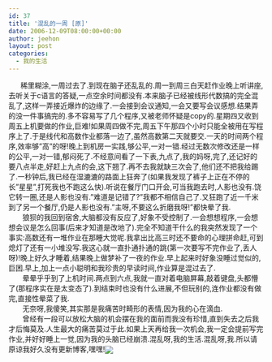 ```yaml
---
id: 37
title: '混乱的一周 [原]'
date: 2006-12-09T08:00:00+00:00
author: jeehon
layout: post
categories:
  - 我的生活
---
```

&nbsp;&nbsp;&nbsp;&nbsp;&nbsp; 稀里糊涂,一周过去了.到现在脑子还乱乱的.周一到周三白天赶作业晚上听讲座,去听关于c语言的答疑,一点空余时间都没有.本来脑子已经被线形代数搞的完全混乱了,这样一弄接近爆炸的边缘了.一会接到会议通知,一会又要写会议感想.结果弄的没一件事搞完的.多不容易写了几个程序,又被老师怀疑是copy的.星期四又收到周五上机要做的作业,巨难!如果周四做不完,周五下午那四个小时只能全被用在写程序上了.于是线代和高数作业都落一边了,虽然高数第二天就要交.一天的时间两个程序,效率够&#8221;高&#8221;的呀!晚上到机房一实践,够公平,一对一错.经过无数次修改还是一样的公平,一对一错,郁闷死了.不经意间看了一下表,九点了,我的妈呀,完了,还记好的要八点半走,好赶上九点的会,这下翘了.再不去我就缺三次会了,他们还不把我给踢了.一秒钟后,我已经在湿漉漉的路面上狂奔了(如果我发现了裤子上正在不停的长&#8221;星星&#8221;,打死我也不跑这么快).听说在餐厅门口开会,可当我跑去时,人影也没有.饶它转一圈,还是人影也没有.&#8221;难道是记错了?&#8221;我都不相信自己了.又狂跑了近一千米到了另一个餐厅,仍是人影也没有.&#8221;主呀,不要这么折磨我呀!&#8221;都快晕了我.  
&nbsp;&nbsp;&nbsp;&nbsp;&nbsp;&nbsp; 狼狈的我回到宿舍,大脑都没有反应了,好象不受控制了.一会想想程序,一会想想会议是怎么回事(后来才知道是改地了).完全不知道干什么的我突然发现了一个事实:高数还有一堆作业在那睡大觉呢.我拿出比高三时还不要命的心理拼命赶,可到熄灯了还有一小堆没写.我这心就一直扑通扑通的跳(第一次要写不完作业了,丢人呀)!晚上好久才睡着,结果晚上做梦补了一夜的作业.早上起来时好象没睡过觉似的,巨困.早上,加上一点小聪明和我珍贵的早读时间,作业算是混过去了.  
&nbsp;&nbsp;&nbsp;&nbsp;&nbsp;&nbsp;&nbsp;晕晕乎乎到了上机时间.两点到六点,我就一直对着电脑屏幕,敲着键盘,头都懵了(那程序实在是太变态了).到结束时也没有什么进展,不但玩别的,连作业都没有做完,直接性晕菜了我.  
&nbsp;&nbsp;&nbsp;&nbsp;&nbsp;&nbsp; 无奈呀,我傻笑,其实那是我痛苦时畸形的表情,因为我的心在滴血.  
&nbsp;&nbsp;&nbsp;&nbsp;&nbsp;&nbsp; 曾经有一段可以放松大脑的机会摆在我的面前而我没有珍惜,直到失去之后我才后悔莫及.人生最大的痛苦莫过于此.如果上天再给我一次机会,我一定会提前写完作业,并好好睡上一觉,因为我的头脑已经崩溃.混乱呀,我的生活.混乱呀,我.所以请原谅我好久没有更新博客,嘿嘿!<img src="http://login.blogcn.com/images/em/2/21.gif" align="absMiddle" border="0" />&nbsp;&nbsp;&nbsp;&nbsp;
